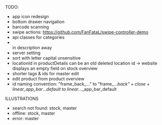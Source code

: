 
TODO:
- app icon redesign
- bottom drawer navigation
- barcode scanning
- swipe actions: https://github.com/FanFataL/swipe-controller-demo
- api classes for categories
- <br> in description away
- server setting
- sort with letter capital unsensitive
- locationId in productDetails can be an old deleted location id -> website displays an empty field on stock overview
- shorter tags & ids for master edit
- edit product from product overview
- id naming convention: "frame_back_..." to "frame_..._back" + close + linear_app_bar_..._default to linear_..._app_bar_default


ILLUSTRATIONS
- search not found: stock, master
- offline: stock, master
- error: master